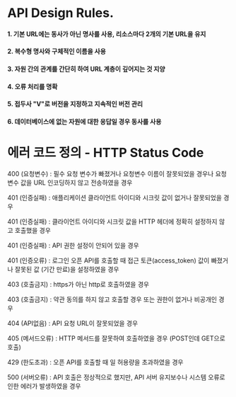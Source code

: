 # API Design Rules.

#### 1. 기본 URL에는 동사가 아닌 명사를 사용, 리소스마다 2개의 기본 URL을 유지

#### 2. 복수형 명사와 구체적인 이름을 사용

#### 3. 자원 간의 관계를 간단히 하여 URL 계층이 깊어지는 것 지양

#### 4. 오류 처리를 명확

#### 5. 접두사 "V"로 버전을 지정하고 지속적인 버전 관리

#### 6. 데이터베이스에 없는 자원에 대한 응답일 경우 동사를 사용


# 에러 코드 정의 - HTTP Status Code

400 (요청변수) : 필수 요청 변수가 빠졌거나 요청변수 이름이 잘못되었을 경우나 요청 변수 값을 URL 인코딩하지 않고 전송하였을 경우

401 (인증실패) : 애플리케이션 클라이언트 아이디와 시크릿 값이 없거나 잘못되었을 경우

401 (인증실패) : 클라이언트 아이디와 시크릿 값을 HTTP 헤더에 정확히 설정하지 않고 호출했을 경우

401 (인증실패) : API 권한 설정이 안되어 있을 경우

401 (인증오류) : 로그인 오픈 API를 호출할 때 접근 토큰(access_token) 값이 빠졌거나 잘못된 값 (기간 만료)을 설정하였을 경우

403 (호출금지) : https가 아닌 http로 호출하였을 경우

403 (호출금지) : 약관 동의를 하지 않고 호출할 경우 또는 권한이 없거나 비공개인 경우

404 (API없음) : API 요청 URL이 잘못되었을 경우

405 (메서드오류) : HTTP 메서드를 잘못하여 호출하였을 경우 (POST인데 GET으로 호출)

429 (한도초과) : 오픈 API를 호출할 때 일 허용량을 초과하였을 경우

500 (서버오류) : API 호출은 정상적으로 했지만, API 서버 유지보수나 시스템 오류로 인한 에러가 발생하였을 경우
